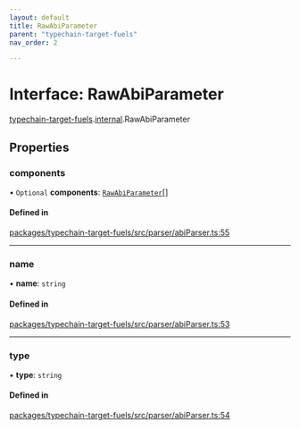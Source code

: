 ```yaml
---
layout: default
title: RawAbiParameter
parent: "typechain-target-fuels"
nav_order: 2

---
```


# Interface: RawAbiParameter

[typechain-target-fuels](../index.md).[internal](../namespaces/internal.md).RawAbiParameter

## Properties

### components

• `Optional` **components**: [`RawAbiParameter`](internal-RawAbiParameter.md)[]

#### Defined in

[packages/typechain-target-fuels/src/parser/abiParser.ts:55](https://github.com/FuelLabs/fuels-ts/blob/master/packages/typechain-target-fuels/src/parser/abiParser.ts#L55)

___

### name

• **name**: `string`

#### Defined in

[packages/typechain-target-fuels/src/parser/abiParser.ts:53](https://github.com/FuelLabs/fuels-ts/blob/master/packages/typechain-target-fuels/src/parser/abiParser.ts#L53)

___

### type

• **type**: `string`

#### Defined in

[packages/typechain-target-fuels/src/parser/abiParser.ts:54](https://github.com/FuelLabs/fuels-ts/blob/master/packages/typechain-target-fuels/src/parser/abiParser.ts#L54)
